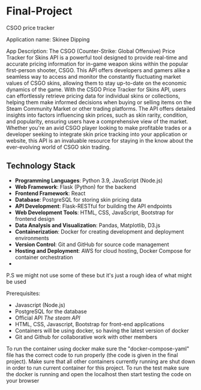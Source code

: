 # Final-Project
CSGO price tracker 

Application name: Skinee Dipping

App Description: The CSGO (Counter-Strike: Global Offensive) Price Tracker for Skins API is a powerful tool designed to provide real-time and 
accurate pricing information for in-game weapon skins within the popular first-person shooter, CSGO. This API offers developers and gamers alike 
a seamless way to access and monitor the constantly fluctuating market values of CSGO skins, allowing them to stay up-to-date on the economic dynamics of the game.
With the CSGO Price Tracker for Skins API, users can effortlessly retrieve pricing data for individual skins or collections, helping them make 
informed decisions when buying or selling items on the Steam Community Market or other trading platforms. The API offers detailed insights into factors influencing 
skin prices, such as skin rarity, condition, and popularity, ensuring users have a comprehensive view of the market. Whether you're an avid CSGO player looking to 
make profitable trades or a developer seeking to integrate skin price tracking into your application or website, this API is an invaluable resource for staying in 
the know about the ever-evolving world of CSGO skin trading.

## Technology Stack

- **Programming Languages**: Python 3.9, JavaScript (Node.js)
- **Web Framework**: Flask (Python) for the backend
- **Frontend Framework**: React
- **Database**: PostgreSQL for storing skin pricing data
- **API Development**: Flask-RESTful for building the API endpoints
- **Web Development Tools**: HTML, CSS, JavaScript, Bootstrap for frontend design
- **Data Analysis and Visualization**: Pandas, Matplotlib, D3.js
- **Containerization**: Docker for creating development and deployment environments
- **Version Control**: Git and GitHub for source code management
- **Hosting and Deployment**: AWS for cloud hosting, Docker Compose for container orchestration
- 
P.S we might not use some of these but it's just a rough idea of what might be used

Prerequisites:
- Javascript (Node.js)
- PostgreSQL for the database
- Official API *The steam API*
- HTML, CSS, Javascript, Bootstrap for front-end applications
- Containers will be using docker, so having the latest version of docker
- Git and Github for collaborative work with other members

To run the container using docker make sure the "docker-compose-yaml" file has the correct code to run properly (the code is given in the final project). Make sure 
that all other containers currently running are shut down in order to run current container for this project.
To run the test make sure the docker is running and open the localhost then start testing the code on your browser
